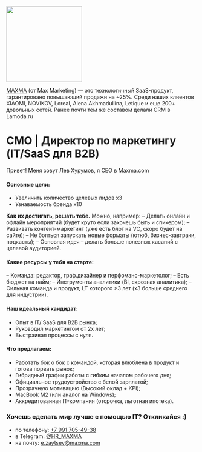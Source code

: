 <img src="//jobs.maxma.com/MX_Logo_2023_L_2.svg" width="200" />

[MAXMA](https://maxma.com/) (от Max Marketing) — это технологичный SaaS-продукт, гарантировано повышающий продажи на ~25%. Среди наших клиентов XIAOMI, NOVIKOV, Loreal, Alena Akhmadullina, Letique и еще 200+ довольных сетей. Ранее почти тем же составом делали CRM в Lamoda.ru

# CMO | Директор по маркетингу (IT/SaaS для B2B)

Привет! Меня зовут Лев Хурумов, я CEO в Maxma.com

#### Основные цели:
- Увеличить количество целевых лидов х3
- Узнаваемость бренда х10

**Как их достигать, решать тебе.** Можно, например:
– Делать онлайн и офлайн мероприятий (будет круто если захочешь быть и спикером);
– Развивать контент-маркетинг (уже есть блог на VC, скоро будет на сайте);
– Не бояться запускать новые форматы (ютюб, бизнес-завтраки, подкасты);
– Основная идея – делать больше полезных касаний с целевой аудиторией.

#### Какие ресурсы у тебя на старте:
– Команда: редактор, граф.дизайнер и перфоманс-маркетолог;
– Есть бюджет на найм;
– Инструменты аналитики (BI, скрозная аналитика);
– Сильная команда и продукт, LT которого >3 лет (х3 больше среднего для индустрии).

#### Наш идеальный кандидат:
- Опыт в IT/ SaaS для B2B рынка;
- Руководил маркетингом от 2х лет;
- Выстраивал процессы с нуля.

#### Что предлагаем:
- Работать бок о бок с командой, которая влюблена в продукт и готова порвать рынок;
- Гибридный график работы с гибким началом рабочего дня;
- Официальное трудоустройство с белой зарплатой;
- Прозрачную мотивацию (Высокий оклад + KPI);
- MacBook M2 (или аналог на Windows);
- Аккредитованная IT-компания (отсрочка, льготная ипотека).

### Хочешь сделать мир лучше с помощью IT? Откликайся :)

- по телефону: [+7 991 705-49-38](tel:+79917054938)
- в Telegram: [@HR_MAXMA](https://t.me/HR_MAXMA)
- на почту: [e.zaytsev@maxma.com](mailto:e.zaytsev@maxma.com)
